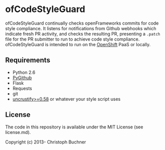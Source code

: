 # ofCodeStyleGuard

ofCodeStyleGuard continually checks openFrameworks commits for code style compliance.
It listens for notifications from Github webhooks which indicate fresh PR activity, and checks the resulting PR, presenting a `.patch` file for the PR submitter to run to achieve code style compliance.
ofCodeStyleGuard is intended to run on the [OpenShift](https://openshift.redhat.com) PaaS or locally.

## Requirements
* Python 2.6
* [PyGithub](https://github.com/jacquev6/PyGithub)
* Flask
* Requests
* git
* [uncrustify>=0.58](http://uncrustify.sourceforge.net/) or whatever your style script uses

## License
The code in this repository is available under the MIT License (see license.md).

Copyright (c) 2013- Christoph Buchner

